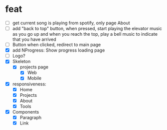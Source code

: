 # feat

- [ ] get current song is playing from spotify, only page About
- [ ] add "back to top" button, when pressed, start playing the elevator music as you go up and when you reach the top, play a bell music to indicate that you have arrived
- [ ] Button when clicked, redirect to main page
- [x] add NProgress: Show progress loading page
- [ ] Logo?
- [x] Skeleton
  - [x] projects page
    - [x] Web
    - [x] Mobile
- [x] responsiveness:
  - [x] Home
  - [x] Projects
  - [x] About
  - [x] Tools
- [x] Components
  - [x] Paragraph
  - [x] Link
